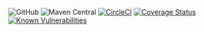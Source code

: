 
![GitHub](https://img.shields.io/github/license/nhojpatrick/nhojpatrick-hamcrest?style=plastic)
![Maven Central](https://img.shields.io/maven-central/v/com.github.nhojpatrick.hamcrest/nhojpatrick-hamcrest)
[![CircleCI](https://circleci.com/gh/nhojpatrick/nhojpatrick-hamcrest/tree/develop.svg?style=svg)](https://circleci.com/gh/nhojpatrick/nhojpatrick-hamcrest/tree/develop)
[![Coverage Status](https://coveralls.io/repos/github/nhojpatrick/nhojpatrick-hamcrest/badge.svg?branch=develop)](https://coveralls.io/github/nhojpatrick/nhojpatrick-hamcrest?branch=develop)
[![Known Vulnerabilities](https://snyk.io/test/github/nhojpatrick/nhojpatrick-hamcrest/develop/badge.svg)](https://snyk.io/test/github/nhojpatrick/nhojpatrick-hamcrest/develop)
